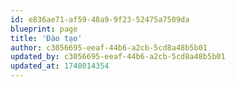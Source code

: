 ```yaml
---
id: e836ae71-af59-48a9-9f23-52475a7509da
blueprint: page
title: 'Đào tạo'
author: c3056695-eeaf-44b6-a2cb-5cd8a48b5b01
updated_by: c3056695-eeaf-44b6-a2cb-5cd8a48b5b01
updated_at: 1748014354
---
```

